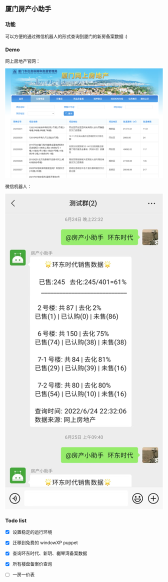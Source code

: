 ## 厦门房产小助手 

### 功能

可以方便的通过微信机器人的形式查询到厦门的新房备案数据 :)

### Demo

网上房地产官网：

![新盘备案数据查询](https://github.com/JackZong/SalesBot/blob/main/docs/wsfdc.png)


微信机器人：

![微信机器人的形式](https://github.com/JackZong/SalesBot/blob/main/docs/demo.jpeg)

### Todo list

- [x] 设置稳定的运行环境
- [x] 迁移到免费的 windowXP puppet
- [x] 查询环东时代、新玥、樾琴湾备案数据
- [x] 所有楼盘备案价查询
- [ ] 一房一价表


